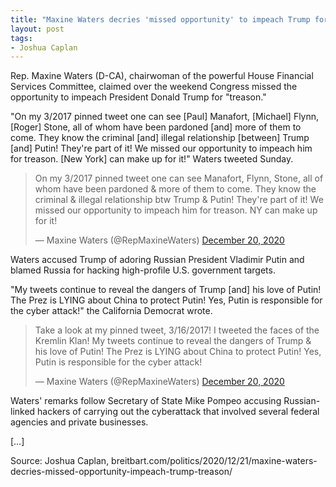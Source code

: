 ```yaml
---
title: "Maxine Waters decries 'missed opportunity' to impeach Trump for 'treason'"
layout: post
tags:
- Joshua Caplan
---
```


Rep. Maxine Waters (D-CA), chairwoman of the powerful House Financial Services Committee, claimed over the weekend Congress missed the opportunity to impeach President Donald Trump for "treason."

"On my 3/2017 pinned tweet one can see [Paul] Manafort, [Michael] Flynn, [Roger] Stone, all of whom have been pardoned [and] more of them to come. They know the criminal [and] illegal relationship [between] Trump [and] Putin! They're part of it! We missed our opportunity to impeach him for treason. [New York] can make up for it!" Waters tweeted Sunday.

<blockquote class="twitter-tweet"><p lang="en" dir="ltr">On my 3/2017 pinned tweet one can see Manafort, Flynn, Stone, all of whom have been pardoned &amp; more of them to come. They know the criminal &amp; illegal relationship btw Trump &amp; Putin! They're part of it! We missed our opportunity to impeach him for treason. NY can make up for it!</p>&mdash; Maxine Waters (@RepMaxineWaters) <a href="https://twitter.com/RepMaxineWaters/status/1340782051201609729?ref_src=twsrc%5Etfw">December 20, 2020</a></blockquote>

Waters accused Trump of adoring Russian President Vladimir Putin and blamed Russia for hacking high-profile U.S. government targets.

"My tweets continue to reveal the dangers of Trump [and] his love of Putin! The Prez is LYING about China to protect Putin! Yes, Putin is responsible for the cyber attack!" the California Democrat wrote.

<blockquote class="twitter-tweet"><p lang="en" dir="ltr">Take a look at my pinned tweet, 3/16/2017! I tweeted the faces of the Kremlin Klan! My tweets continue to reveal the dangers of Trump &amp; his love of Putin! The Prez is LYING about China to protect Putin! Yes, Putin is responsible for the cyber attack!</p>&mdash; Maxine Waters (@RepMaxineWaters) <a href="https://twitter.com/RepMaxineWaters/status/1340782285256310790?ref_src=twsrc%5Etfw">December 20, 2020</a></blockquote> <script async src="https://platform.twitter.com/widgets.js" charset="utf-8"></script>

Waters' remarks follow Secretary of State Mike Pompeo accusing Russian-linked hackers of carrying out the cyberattack that involved several federal agencies and private businesses.

[…]

Source: Joshua Caplan, breitbart.com/politics/2020/12/21/maxine-waters-decries-missed-opportunity-impeach-trump-treason/
